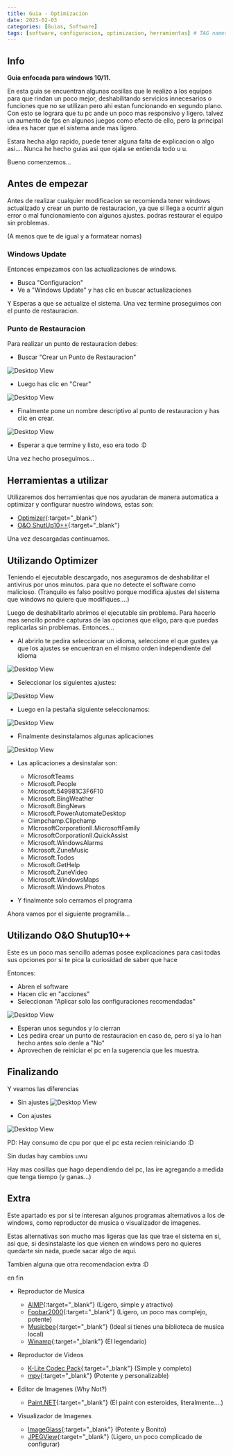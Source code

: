 ```yaml
---
title: Guia - Optimizacion
date: 2023-02-03
categories: [Guias, Software]
tags: [software, configuracion, optimizacion, herramientas] # TAG names should always be lowercase
---
```

## Info

**Guia enfocada para windows 10/11.**

En esta guia se encuentran algunas cosillas que le realizo a los equipos para que rindan un poco mejor, deshabilitando servicios innecesarios o funciones que no se utilizan pero ahi estan funcionando en segundo plano.
Con esto se lograra que tu pc ande un poco mas responsivo y ligero. talvez un aumento de fps en algunos juegos como efecto de ello, pero la principal idea es hacer que el sistema ande mas ligero.

Estara hecha algo rapido, puede tener alguna falta de explicacion o algo asi.... Nunca he hecho guias asi que ojala se entienda todo u u.

Bueno comenzemos...

## Antes de empezar

Antes de realizar cualquier modificacion se recomienda tener windows actualizado y crear un punto de restauracion, ya que si llega a ocurrir algun error o mal funcionamiento con algunos ajustes. podras restaurar el equipo sin problemas.

(A menos que te de igual y a formatear nomas)

### Windows Update

Entonces empezamos con las actualizaciones de windows.

- Busca "Configuracion"
- Ve a "Windows Update" y has clic en buscar actualizaciones

Y Esperas a que se actualize el sistema. Una vez termine proseguimos con el punto de restauracion.

### Punto de Restauracion

Para realizar un punto de restauracion debes:

- Buscar "Crear un Punto de Restauracion"

![Desktop View](/assets/images/guide/optimization/01_Crear-Punto-de-Restauracion-01.png)

- Luego has clic en "Crear"

![Desktop View](/assets/images/guide/optimization/01_Crear-Punto-de-Restauracion-02.png)

- Finalmente pone un nombre descriptivo al punto de restauracion y has clic en crear.

![Desktop View](/assets/images/guide/optimization/01_Crear-Punto-de-Restauracion-03.png)

- Esperar a que termine y listo, eso era todo :D

Una vez hecho proseguimos...

## Herramientas a utilizar

Utilizaremos dos herramientas que nos ayudaran de manera automatica a optimizar y configurar nuestro windows, estas son:

- [Optimizer](https://github.com/hellzerg/optimizer){:target="\_blank"}
- [O&O ShutUp10++](https://www.oo-software.com/en/shutup10){:target="\_blank"}

Una vez descargadas continuamos.

## Utilizando Optimizer

Teniendo el ejecutable descargado, nos aseguramos de deshabilitar el antivirus por unos minutos. para que no detecte el software como malicioso.
(Tranquilo es falso positivo porque modifica ajustes del sistema que windows no quiere que modifiques....)

Luego de deshabilitarlo abrimos el ejecutable sin problema. Para hacerlo mas sencillo pondre capturas de las opciones que eligo, para que puedas replicarlas sin problemas.
Entonces...

- Al abrirlo te pedira seleccionar un idioma, seleccione el que gustes ya que los ajustes se encuentran en el mismo orden independiente del idioma

![Desktop View](/assets/images/guide/optimization/02_optimizer-01.png)

- Seleccionar los siguientes ajustes:

![Desktop View](/assets/images/guide/optimization/02_optimizer-02.png)

- Luego en la pestaña siguiente seleccionamos:

![Desktop View](/assets/images/guide/optimization/02_optimizer-03.png)

- Finalmente desinstalamos algunas aplicaciones

![Desktop View](/assets/images/guide/optimization/02_optimizer-04.png)

- Las aplicaciones a desinstalar son:
  - MicrosoftTeams
  - Microsoft.People
  - Microsoft.549981C3F6F10
  - Microsoft.BingWeather
  - Microsoft.BingNews
  - Microsoft.PowerAutomateDesktop
  - Climpchamp.Clipchamp
  - MIcrosoftCorporationII.MicrosoftFamily
  - MicrosoftCorporationII.QuickAssist
  - Microsoft.WindowsAlarms
  - Microsoft.ZuneMusic
  - Microsoft.Todos
  - Microsoft.GetHelp
  - Microsoft.ZuneVideo
  - Microsoft.WindowsMaps
  - Microsoft.Windows.Photos

- Y finalmente solo cerramos el programa

Ahora vamos por el siguiente programilla...

## Utilizando O&O Shutup10++

Este es un poco mas sencillo ademas posee explicaciones para casi todas sus opciones por si te pica la curiosidad de saber que hace

Entonces:

- Abren el software
- Hacen clic en "acciones"
- Seleccionan "Aplicar solo las configuraciones recomendadas"

![Desktop View](/assets/images/guide/optimization/03_ooshutup-01.png)

- Esperan unos segundos y lo cierran
- Les pedira crear un punto de restauracion en caso de, pero si ya lo han hecho antes solo denle a "No"
- Aprovechen de reiniciar el pc en la sugerencia que les muestra.

## Finalizando

Y veamos las diferencias

- Sin ajustes
![Desktop View](/assets/images/guide/optimization/04-no-ajustes.png)

- Con ajustes

![Desktop View](/assets/images/guide/optimization/04-si-ajustes.png)

PD: Hay consumo de cpu por que el pc esta recien reiniciando :D

Sin dudas hay cambios uwu

Hay mas cosillas que hago dependiendo del pc, las ire agregando a medida que tenga tiempo (y ganas...)

## Extra

Este apartado es por si te interesan algunos programas alternativos a los de windows, como reproductor de musica o visualizador de imagenes.

Estas alternativas son mucho mas ligeras que las que trae el sistema en si, asi que, si desinstalaste los que vienen en windows pero no quieres quedarte sin nada, puede sacar algo de aqui.

Tambien alguna que otra recomendacion extra :D

en fin

- Reproductor de Musica
  - [AIMP](https://www.aimp.ru/){:target="\_blank"} (Ligero, simple y atractivo)
  - [Foobar2000](https://www.foobar2000.org/){:target="\_blank"} (Ligero, un poco mas complejo, potente)
  - [Musicbee](https://getmusicbee.com/){:target="\_blank"} (Ideal si tienes una biblioteca de musica local)
  - [Winamp](https://www.winamp.com/){:target="\_blank"} (El legendario)

- Reproductor de Videos
  - [K-Lite Codec Pack](https://codecguide.com/download_kl.htm){:target="\_blank"} (Simple y completo)
  - [mpv](https://mpv.io/){:target="\_blank"} (Potente y personalizable)
- Editor de Imagenes (Why Not?)
  - [Paint.NET](http://paint.net/){:target="\_blank"} (El paint con esteroides, literalmente....)
- Visualizador de Imagenes
  - [ImageGlass](https://imageglass.org/){:target="\_blank"} (Potente y Bonito)
  - [JPEGView](https://sourceforge.net/projects/jpegview/files/jpegview/1.0.37/){:target="\_blank"} (Ligero, un poco complicado de configurar)
